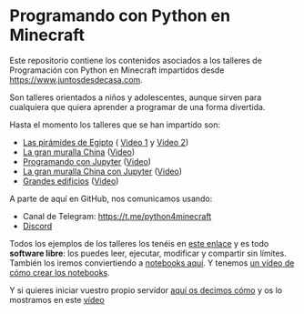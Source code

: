 # Programando con Python en Minecraft

Este repositorio contiene los contenidos asociados a los talleres de 
Programación con Python en Minecraft impartidos desde https://www.juntosdesdecasa.com.

Son talleres orientados a niños y adolescentes, aunque sirven para 
cualquiera que quiera aprender a programar de una forma divertida.

Hasta el momento los talleres que se han impartido son:

* [Las pirámides de Egipto](https://www.juntosdesdecasa.com/index.php/project/minecraft-y-python/) (
[Video 1](https://youtu.be/wy5cJ5-rEpw) y [Video 2](https://www.youtube.com/watch?v=oX9uEeps_So))
* [La gran muralla China](https://www.juntosdesdecasa.com/index.php/project/tus-primeros-pasos-en-minecraft-usando-la-magia-de-python/) ([Video](https://www.youtube.com/watch?v=RMp08BWR50k))
* [Programando con Jupyter](https://www.juntosdesdecasa.com/index.php/project/taller-4-de-minecraft-aprender-a-programar-python-con-jupyter-para-ninos-a-traves-del-minecraft/) ([Video](https://www.youtube.com/watch?v=r9jryiLrJ98))
* [La gran muralla China con Jupyter](https://www.juntosdesdecasa.com/index.php/project/taller-5-de-minecraft/) ([Video](https://www.youtube.com/watch?v=drBpkKXo15E))
* [Grandes edificios](https://www.juntosdesdecasa.com/index.php/project/taller-6-de-minecraft/) ([Video](https://www.youtube.com/watch?v=35PqoDFJZKU
))


A parte de aquí en GitHub, nos comunicamos usando:

* Canal de Telegram:  https://t.me/python4minecraft 
* [Discord](https://discordapp.com/channels/688805278220943399/688805278824530019)

Todos los ejemplos de los talleres los tenéis en [este enlace](src) y es todo **software libre**: los puedes leer, ejecutar, modificar y compartir sin límites. También los iremos conviertiendo a [notebooks aquí](server/data/python). Y tenemos [un vídeo de cómo crear los notebooks](https://www.youtube.com/watch?v=MFL66ParQuk).

Y si quieres iniciar vuestro propio servidor [aquí os decimos cómo](server) y os lo mostramos en este [vídeo](https://youtu.be/9SObPseXokM)
